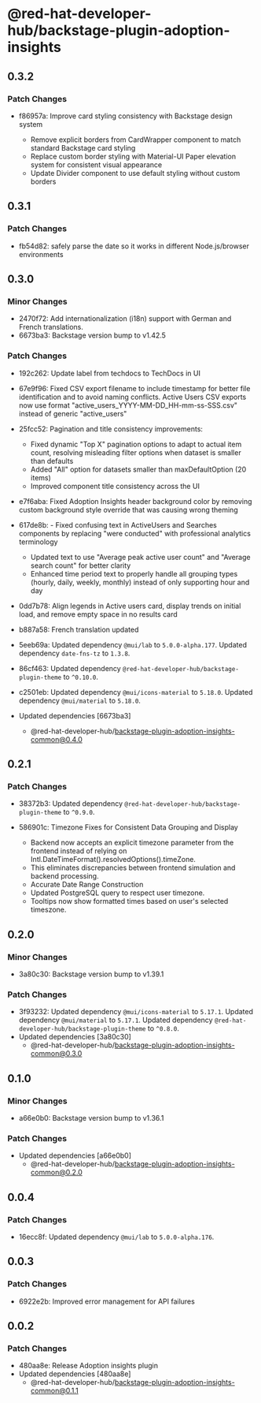 # @red-hat-developer-hub/backstage-plugin-adoption-insights

## 0.3.2

### Patch Changes

- f86957a: Improve card styling consistency with Backstage design system

  - Remove explicit borders from CardWrapper component to match standard Backstage card styling
  - Replace custom border styling with Material-UI Paper elevation system for consistent visual appearance
  - Update Divider component to use default styling without custom borders

## 0.3.1

### Patch Changes

- fb54d82: safely parse the date so it works in different Node.js/browser environments

## 0.3.0

### Minor Changes

- 2470f72: Add internationalization (i18n) support with German and French translations.
- 6673ba3: Backstage version bump to v1.42.5

### Patch Changes

- 192c262: Update label from techdocs to TechDocs in UI
- 67e9f96: Fixed CSV export filename to include timestamp for better file identification and to avoid naming conflicts. Active Users CSV exports now use format "active_users_YYYY-MM-DD_HH-mm-ss-SSS.csv" instead of generic "active_users"
- 25fcc52: Pagination and title consistency improvements:

  - Fixed dynamic "Top X" pagination options to adapt to actual item count, resolving misleading filter options when dataset is smaller than defaults
  - Added "All" option for datasets smaller than maxDefaultOption (20 items)
  - Improved component title consistency across the UI

- e7f6aba: Fixed Adoption Insights header background color by removing custom background style override that was causing wrong theming
- 617de8b: - Fixed confusing text in ActiveUsers and Searches components by replacing "were conducted" with professional analytics terminology
  - Updated text to use "Average peak active user count" and "Average search count" for better clarity
  - Enhanced time period text to properly handle all grouping types (hourly, daily, weekly, monthly) instead of only supporting hour and day
- 0dd7b78: Align legends in Active users card, display trends on initial load, and remove empty space in no results card
- b887a58: French translation updated
- 5eeb69a: Updated dependency `@mui/lab` to `5.0.0-alpha.177`.
  Updated dependency `date-fns-tz` to `1.3.8`.
- 86cf463: Updated dependency `@red-hat-developer-hub/backstage-plugin-theme` to `^0.10.0`.
- c2501eb: Updated dependency `@mui/icons-material` to `5.18.0`.
  Updated dependency `@mui/material` to `5.18.0`.
- Updated dependencies [6673ba3]
  - @red-hat-developer-hub/backstage-plugin-adoption-insights-common@0.4.0

## 0.2.1

### Patch Changes

- 38372b3: Updated dependency `@red-hat-developer-hub/backstage-plugin-theme` to `^0.9.0`.
- 586901c: Timezone Fixes for Consistent Data Grouping and Display

  - Backend now accepts an explicit timezone parameter from the frontend instead of relying on Intl.DateTimeFormat().resolvedOptions().timeZone.
  - This eliminates discrepancies between frontend simulation and backend processing.
  - Accurate Date Range Construction
  - Updated PostgreSQL query to respect user timezone.
  - Tooltips now show formatted times based on user's selected timeszone.

## 0.2.0

### Minor Changes

- 3a80c30: Backstage version bump to v1.39.1

### Patch Changes

- 3f93232: Updated dependency `@mui/icons-material` to `5.17.1`.
  Updated dependency `@mui/material` to `5.17.1`.
  Updated dependency `@red-hat-developer-hub/backstage-plugin-theme` to `^0.8.0`.
- Updated dependencies [3a80c30]
  - @red-hat-developer-hub/backstage-plugin-adoption-insights-common@0.3.0

## 0.1.0

### Minor Changes

- a66e0b0: Backstage version bump to v1.36.1

### Patch Changes

- Updated dependencies [a66e0b0]
  - @red-hat-developer-hub/backstage-plugin-adoption-insights-common@0.2.0

## 0.0.4

### Patch Changes

- 16ecc8f: Updated dependency `@mui/lab` to `5.0.0-alpha.176`.

## 0.0.3

### Patch Changes

- 6922e2b: Improved error management for API failures

## 0.0.2

### Patch Changes

- 480aa8e: Release Adoption insights plugin
- Updated dependencies [480aa8e]
  - @red-hat-developer-hub/backstage-plugin-adoption-insights-common@0.1.1
